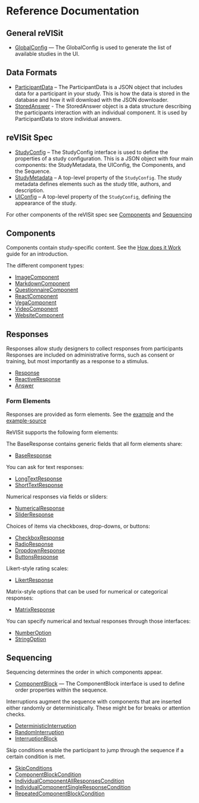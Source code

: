 # Reference Documentation

## General reVISit 

- [GlobalConfig](interfaces/GlobalConfig.md) — The GlobalConfig is used to generate the list of available studies in the UI. 

## Data Formats

- [ParticipantData](interfaces/ParticipantData.md) – The ParticipantData is a JSON object that includes data for a participant in your study. This is how the data is stored in the database and how it will download with the JSON downloader.
- [StoredAnswer](interfaces/StoredAnswer.md) - The StoredAnswer object is a data structure describing the participants interaction with an individual component. It is used by ParticipantData to store individual answers.

## reVISit Spec

- [StudyConfig](interfaces/StudyConfig.md) – The StudyConfig interface is used to define the properties of a study configuration. This is a JSON object with four main components: the StudyMetadata, the UIConfig, the Components, and the Sequence. 
- [StudyMetadata](interfaces/StudyMetadata.md) – A top-level property of the `StudyConfig`. The study metadata defines elements such as the study title, authors, and description.
- [UIConfig](interfaces/UIConfig.md) – A top-level property of the `StudyConfig`, defining the appearance of the study.

For other components of the reVISit spec see [Components](#components) and [Sequencing](#sequencing)

## Components

Components contain study-specific content. See the [How does it Work](https://revisit.dev/docs/getting-started/how-does-it-work) guide for an introduction.

The different component types: 
- [ImageComponent](interfaces/ImageComponent.md)
- [MarkdownComponent](interfaces/MarkdownComponent.md)
- [QuestionnaireComponent](interfaces/QuestionnaireComponent.md)
- [ReactComponent](interfaces/ReactComponent.md)
- [VegaComponent](type-aliases/VegaComponent.md)
- [VideoComponent](interfaces/VideoComponent.md)
- [WebsiteComponent](interfaces/WebsiteComponent.md)

## Responses

Responses allow study designers to collect responses from participants  Responses are included on administrative forms, such as consent or training, but most importantly as a response to a stimulus.

- [Response](type-aliases/Response.md)
- [ReactiveResponse](interfaces/ReactiveResponse.md)
- [Answer](interfaces/Answer.md)

### Form Elements

Responses are provided as form elements. See the [example](https://revisit.dev/study/demo-survey/) and the [example-source](https://github.com/revisit-studies/study/blob/main/public/demo-survey/config.json)

ReVISit supports the following form elements:

The BaseResponse contains generic fields that all form elements share: 
- [BaseResponse](interfaces/BaseResponse.md)

You can ask for text responses: 
- [LongTextResponse](interfaces/LongTextResponse.md)
- [ShortTextResponse](interfaces/ShortTextResponse.md)

Numerical responses via fields or sliders: 
- [NumericalResponse](interfaces/NumericalResponse.md)
- [SliderResponse](interfaces/SliderResponse.md)

Choices of items via checkboxes, drop-downs, or buttons: 
- [CheckboxResponse](interfaces/CheckboxResponse.md)
- [RadioResponse](interfaces/RadioResponse.md)
- [DropdownResponse](interfaces/DropdownResponse.md)
- [ButtonsResponse](interfaces/ButtonsResponse.md)

Likert-style rating scales: 
- [LikertResponse](interfaces/LikertResponse.md)

Matrix-style options that can be used for numerical or categorical responses:
- [MatrixResponse](interfaces/MatrixResponse.md)

You can specify numerical and textual responses through those interfaces: 
- [NumberOption](interfaces/NumberOption.md)
- [StringOption](interfaces/StringOption.md)

## Sequencing

Sequencing determines the order in which components appear.

- [ComponentBlock](interfaces/ComponentBlock.md) — The ComponentBlock interface is used to define order properties within the sequence.

Interruptions augment the sequence with components that are inserted either randomly or deterministically. These might be for breaks or attention checks.

- [DeterministicInterruption](interfaces/DeterministicInterruption.md) 
- [RandomInterruption](interfaces/RandomInterruption.md)
- [InterruptionBlock](type-aliases/InterruptionBlock.md)

Skip conditions enable the participant to jump through the sequence if a certain condition is met.

- [SkipConditions](type-aliases/SkipConditions.md)
- [ComponentBlockCondition](interfaces/ComponentBlockCondition.md)
- [IndividualComponentAllResponsesCondition](interfaces/IndividualComponentAllResponsesCondition.md)
- [IndividualComponentSingleResponseCondition](interfaces/IndividualComponentSingleResponseCondition.md)
- [RepeatedComponentBlockCondition](interfaces/RepeatedComponentBlockCondition.md)
